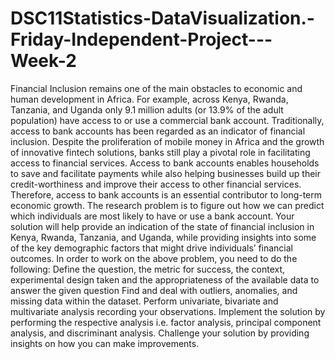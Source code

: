 # DSC11Statistics-DataVisualization.-Friday-Independent-Project---Week-2
Financial Inclusion remains one of the main obstacles to economic and human development in Africa. For example, across Kenya, Rwanda, Tanzania, and Uganda only 9.1 million adults (or 13.9% of the adult population) have access to or use a commercial bank account.  Traditionally, access to bank accounts has been regarded as an indicator of financial inclusion. Despite the proliferation of mobile money in Africa and the growth of innovative fintech solutions, banks still play a pivotal role in facilitating access to financial services. Access to bank accounts enables households to save and facilitate payments while also helping businesses build up their credit-worthiness and improve their access to other financial services. Therefore, access to bank accounts is an essential contributor to long-term economic growth.  The research problem is to figure out how we can predict which individuals are most likely to have or use a bank account. Your solution will help provide an indication of the state of financial inclusion in Kenya, Rwanda, Tanzania, and Uganda, while providing insights into some of the key demographic factors that might drive individuals’ financial outcomes.  In order to work on the above problem, you need to do the following:  Define the question, the metric for success, the context, experimental design taken and the appropriateness of the available data to answer the given question Find and deal with outliers, anomalies, and missing data within the dataset. Perform univariate, bivariate and multivariate analysis recording your observations. Implement the solution by performing the respective analysis i.e. factor analysis, principal component analysis, and discriminant analysis. Challenge your solution by providing insights on how you can make improvements.
